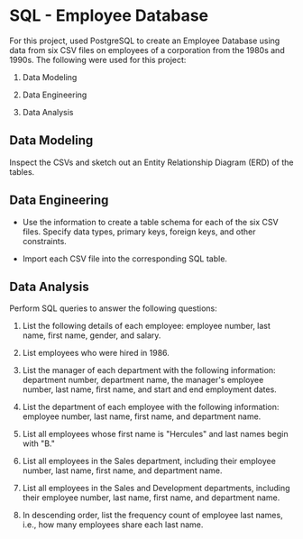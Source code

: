 # SQL - Employee Database

For this project, used PostgreSQL to create an Employee Database using data from six CSV files on employees of a corporation from the 1980s and 1990s.
The following were used for this project:

1. Data Modeling

2. Data Engineering

3. Data Analysis


## Data Modeling

Inspect the CSVs and sketch out an Entity Relationship Diagram (ERD) of the tables. 

## Data Engineering

* Use the information to create a table schema for each of the six CSV files. Specify data types, primary keys, foreign keys, and other constraints.

* Import each CSV file into the corresponding SQL table.

## Data Analysis

Perform SQL queries to answer the following questions:

1. List the following details of each employee: employee number, last name, first name, gender, and salary.

2. List employees who were hired in 1986.

3. List the manager of each department with the following information: department number, department name, the manager's employee number, last name, first name, and start and end employment dates.

4. List the department of each employee with the following information: employee number, last name, first name, and department name.

5. List all employees whose first name is "Hercules" and last names begin with "B."

6. List all employees in the Sales department, including their employee number, last name, first name, and department name.

7. List all employees in the Sales and Development departments, including their employee number, last name, first name, and department name.

8. In descending order, list the frequency count of employee last names, i.e., how many employees share each last name.
